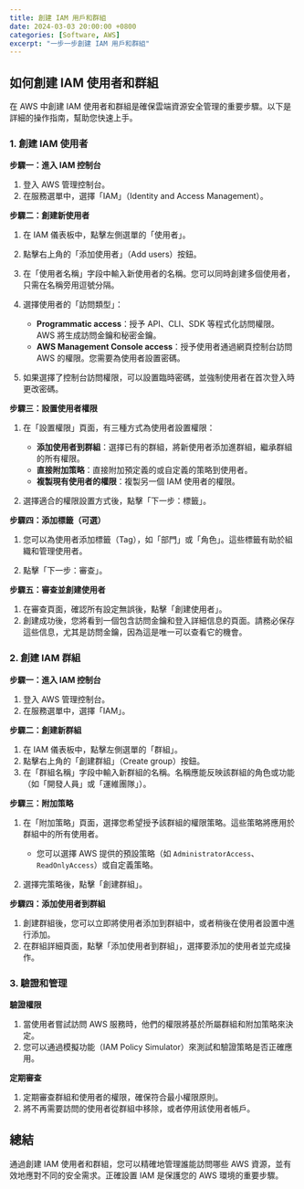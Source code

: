 ```yaml
---
title: 創建 IAM 用戶和群組
date: 2024-03-03 20:00:00 +0800
categories: [Software, AWS]
excerpt: "一步一步創建 IAM 用戶和群組"
---
```


## 如何創建 IAM 使用者和群組

在 AWS 中創建 IAM 使用者和群組是確保雲端資源安全管理的重要步驟。以下是詳細的操作指南，幫助您快速上手。

### 1. **創建 IAM 使用者**

**步驟一：進入 IAM 控制台**

1. 登入 AWS 管理控制台。
2. 在服務選單中，選擇「IAM」（Identity and Access Management）。

**步驟二：創建新使用者**

1. 在 IAM 儀表板中，點擊左側選單的「使用者」。
2. 點擊右上角的「添加使用者」（Add users）按鈕。
3. 在「使用者名稱」字段中輸入新使用者的名稱。您可以同時創建多個使用者，只需在名稱旁用逗號分隔。
4. 選擇使用者的「訪問類型」：
   - **Programmatic access**：授予 API、CLI、SDK 等程式化訪問權限。AWS 將生成訪問金鑰和秘密金鑰。
   - **AWS Management Console access**：授予使用者通過網頁控制台訪問 AWS 的權限。您需要為使用者設置密碼。

5. 如果選擇了控制台訪問權限，可以設置臨時密碼，並強制使用者在首次登入時更改密碼。

**步驟三：設置使用者權限**

1. 在「設置權限」頁面，有三種方式為使用者設置權限：
   - **添加使用者到群組**：選擇已有的群組，將新使用者添加進群組，繼承群組的所有權限。
   - **直接附加策略**：直接附加預定義的或自定義的策略到使用者。
   - **複製現有使用者的權限**：複製另一個 IAM 使用者的權限。

2. 選擇適合的權限設置方式後，點擊「下一步：標籤」。

**步驟四：添加標籤（可選）**

1. 您可以為使用者添加標籤（Tag），如「部門」或「角色」。這些標籤有助於組織和管理使用者。

2. 點擊「下一步：審查」。

**步驟五：審查並創建使用者**

1. 在審查頁面，確認所有設定無誤後，點擊「創建使用者」。
2. 創建成功後，您將看到一個包含訪問金鑰和登入詳細信息的頁面。請務必保存這些信息，尤其是訪問金鑰，因為這是唯一可以查看它的機會。

### 2. **創建 IAM 群組**

**步驟一：進入 IAM 控制台**

1. 登入 AWS 管理控制台。
2. 在服務選單中，選擇「IAM」。

**步驟二：創建新群組**

1. 在 IAM 儀表板中，點擊左側選單的「群組」。
2. 點擊右上角的「創建群組」（Create group）按鈕。
3. 在「群組名稱」字段中輸入新群組的名稱。名稱應能反映該群組的角色或功能（如「開發人員」或「運維團隊」）。

**步驟三：附加策略**

1. 在「附加策略」頁面，選擇您希望授予該群組的權限策略。這些策略將應用於群組中的所有使用者。
   - 您可以選擇 AWS 提供的預設策略（如 `AdministratorAccess`、`ReadOnlyAccess`）或自定義策略。

2. 選擇完策略後，點擊「創建群組」。

**步驟四：添加使用者到群組**

1. 創建群組後，您可以立即將使用者添加到群組中，或者稍後在使用者設置中進行添加。
2. 在群組詳細頁面，點擊「添加使用者到群組」，選擇要添加的使用者並完成操作。

### 3. **驗證和管理**

**驗證權限**

1. 當使用者嘗試訪問 AWS 服務時，他們的權限將基於所屬群組和附加策略來決定。
2. 您可以通過模擬功能（IAM Policy Simulator）來測試和驗證策略是否正確應用。

**定期審查**

1. 定期審查群組和使用者的權限，確保符合最小權限原則。
2. 將不再需要訪問的使用者從群組中移除，或者停用該使用者帳戶。

## 總結

通過創建 IAM 使用者和群組，您可以精確地管理誰能訪問哪些 AWS 資源，並有效地應對不同的安全需求。正確設置 IAM 是保護您的 AWS 環境的重要步驟。

